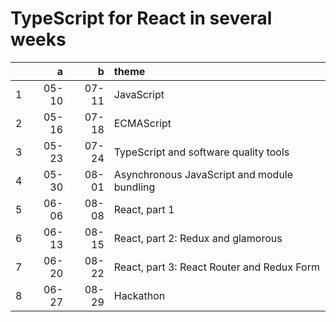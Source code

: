 # TypeScript for React in several weeks

| | a | b | theme |
| ---: | ---: | ---: | :--- |
| 1 | 05-10 | 07-11 | JavaScript |
| 2 | 05-16 | 07-18 | ECMAScript |
| 3 | 05-23 | 07-24 | TypeScript and software quality tools |
| 4 | 05-30 | 08-01 | Asynchronous JavaScript and module bundling |
| 5 | 06-06 | 08-08 | React, part 1 |
| 6 | 06-13 | 08-15 | React, part 2: Redux and glamorous |
| 7 | 06-20 | 08-22 | React, part 3: React Router and Redux Form |
| 8 | 06-27 | 08-29 | Hackathon |
